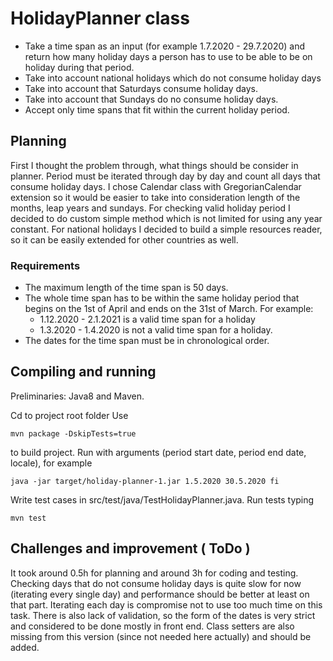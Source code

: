 # HolidayPlanner class

- Take a time span as an input (for example 1.7.2020 - 29.7.2020) and return how many holiday days a person has to use to be able to be on holiday during that period. 
- Take into account national holidays which do not consume holiday days 
- Take into account that Saturdays consume holiday days. 
- Take into account that Sundays do no consume holiday days.
- Accept only time spans that fit within the current holiday period.


## Planning
First I thought the problem through, what things should be consider in planner. 
Period must be iterated through day by day and count all days that consume holiday days.
I chose Calendar class with GregorianCalendar extension so it would be easier to take into consideration length of the months, leap years and sundays.
For checking valid holiday period I decided to do custom simple method which is not limited for using any year constant.
For national holidays I decided to build a simple resources reader, so it can be easily extended for other countries as well.

### Requirements
- The maximum length of the time span is 50 days.
- The whole time span has to be within the same holiday period that begins on the 1st of April and ends on the 31st of March. 
For example: 
    - 1.12.2020 - 2.1.2021 is a valid time span for a holiday 
    - 1.3.2020 - 1.4.2020 is not a valid time span for a holiday.
- The dates for the time span must be in chronological order.



## Compiling and running
Preliminaries: Java8 and Maven.

Cd to project root folder
Use
```
mvn package -DskipTests=true 
```
to build project. Run with arguments (period start date, period end date, locale), for example
```
java -jar target/holiday-planner-1.jar 1.5.2020 30.5.2020 fi
```

Write test cases in src/test/java/TestHolidayPlanner.java. Run tests typing
```
mvn test
```

## Challenges and improvement ( ToDo )
It took around 0.5h for planning and around 3h for coding and testing.
Checking days that do not consume holiday days is quite slow for now (iterating every single day) and performance should be better at least on that part.
Iterating each day is compromise not to use too much time on this task.
There is also lack of validation, so the form of the dates is very strict and considered to be done mostly in front end.
Class setters are also missing from this version (since not needed here actually) and should be added.
